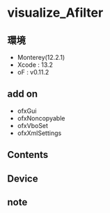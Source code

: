 # visualize_Afilter #

## 環境 ##
*	Monterey(12.2.1)
*	Xcode : 13.2
*	oF : v0.11.2

## add on ##
*	ofxGui
*	ofxNoncopyable
*	ofxVboSet
*	ofxXmlSettings

## Contents ##

## Device ##


## note ##






